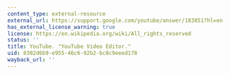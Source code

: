 ```yaml
---
content_type: external-resource
external_url: https://support.google.com/youtube/answer/183851?hl=en
has_external_license_warning: true
license: https://en.wikipedia.org/wiki/All_rights_reserved
status: ''
title: YouTube. "YouTube Video Editor."
uid: 8302d6b9-e955-46c6-92b2-bc8c9eeed178
wayback_url: ''
---
```

